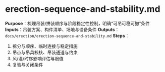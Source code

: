 # erection-sequence-and-stability.md

**Purpose**：梳理吊装/拼装顺序与阶段稳定性控制，明确“可吊可稳可撤”条件
**Inputs**：吊装方案、构件清单、场地与设备条件
**Outputs**：`docs/erection/erection-sequence-and-stability.md`
**Steps**：

1. 拆分与顺序、临时连接与稳定措施
2. 吊点与吊具校核、吊装通道与约束
3. 风/温/时序影响评估与限值
4. 复验与关闭条件
